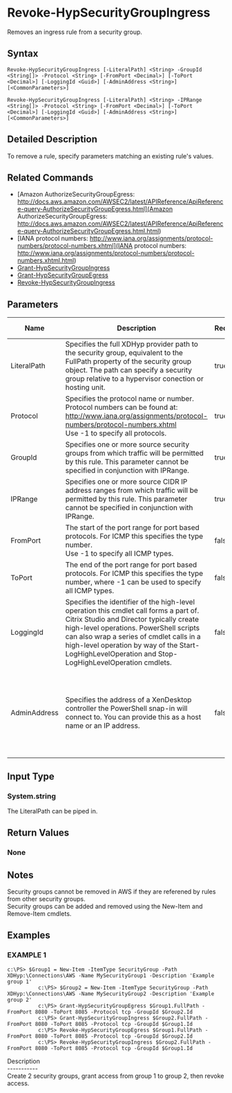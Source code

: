﻿# Revoke-HypSecurityGroupIngress

   Removes an ingress rule from a security group.

## Syntax
```
Revoke-HypSecurityGroupIngress [-LiteralPath] <String> -GroupId <String[]> -Protocol <String> [-FromPort <Decimal>] [-ToPort <Decimal>] [-LoggingId <Guid>] [-AdminAddress <String>] [<CommonParameters>]

Revoke-HypSecurityGroupIngress [-LiteralPath] <String> -IPRange <String[]> -Protocol <String> [-FromPort <Decimal>] [-ToPort <Decimal>] [-LoggingId <Guid>] [-AdminAddress <String>] [<CommonParameters>]
```

## Detailed Description
   To remove a rule, specify parameters matching an existing rule's values.

## Related Commands
  * [Amazon AuthorizeSecurityGroupEgress: http://docs.aws.amazon.com/AWSEC2/latest/APIReference/ApiReference-query-AuthorizeSecurityGroupEgress.html](Amazon AuthorizeSecurityGroupEgress: http://docs.aws.amazon.com/AWSEC2/latest/APIReference/ApiReference-query-AuthorizeSecurityGroupEgress.html.html)
  * [IANA protocol numbers: http://www.iana.org/assignments/protocol-numbers/protocol-numbers.xhtml](IANA protocol numbers: http://www.iana.org/assignments/protocol-numbers/protocol-numbers.xhtml.html)
  * [Grant-HypSecurityGroupIngress](Grant-HypSecurityGroupIngress.html)
  * [Grant-HypSecurityGroupEgress](Grant-HypSecurityGroupEgress.html)
  * [Revoke-HypSecurityGroupIngress](Revoke-HypSecurityGroupIngress.html)
## Parameters

| Name   | Description | Required? | Pipeline Input | Default Value |
| --- | --- | --- | --- | --- |
| LiteralPath | Specifies the full XDHyp provider path to the security group, equivalent to the FullPath property of the security group object. The path can specify a security group relative to a hypervisor conection or hosting unit. | true | true (ByValue) |  |
| Protocol | Specifies the protocol name or number. Protocol numbers can be found at: http://www.iana.org/assignments/protocol-numbers/protocol-numbers.xhtml<br>Use -1 to specify all protocols. | true | false |  |
| GroupId | Specifies one or more source security groups from which traffic will be permitted by this rule. This parameter cannot be specified in conjunction with IPRange. | true | false |  |
| IPRange | Specifies one or more source CIDR IP address ranges from which traffic will be permitted by this rule. This parameter cannot be specified in conjunction with IPRange. | true | false |  |
| FromPort | The start of the port range for port based protocols. For ICMP this specifies the type number.<br>Use -1 to specify all ICMP types. | false | false | 0 |
| ToPort | The end of the port range for port based protocols. For ICMP this specifies the type number, where -1 can be used to specify all ICMP types. | false | false | 0 |
| LoggingId | Specifies the identifier of the high-level operation this cmdlet call forms a part of. Citrix Studio and Director typically create high-level operations. PowerShell scripts can also wrap a series of cmdlet calls in a high-level operation by way of the Start-LogHighLevelOperation and Stop-LogHighLevelOperation cmdlets. | false | false |  |
| AdminAddress | Specifies the address of a XenDesktop controller the PowerShell snap-in will connect to. You can provide this as a host name or an IP address. | false | false | Localhost. Once a value is provided by any cmdlet, this value becomes the default. |

## Input Type
### System.string
   The LiteralPath can be piped in.
## Return Values
### None
   ## Notes
   Security groups cannot be removed in AWS if they are referened by rules from other security groups.<br>    Security groups can be added and removed using the New-Item and Remove-Item cmdlets.
## Examples

### EXAMPLE 1
```
c:\PS> $Group1 = New-Item -ItemType SecurityGroup -Path XDHyp:\Connections\AWS -Name MySecurityGroup1 -Description 'Example group 1'
          c:\PS> $Group2 = New-Item -ItemType SecurityGroup -Path XDHyp:\Connections\AWS -Name MySecurityGroup2 -Description 'Example group 2'
          c:\PS> Grant-HypSecurityGroupEgress $Group1.FullPath -FromPort 8080 -ToPort 8085 -Protocol tcp -GroupId $Group2.Id
          c:\PS> Grant-HypSecurityGroupIngress $Group2.FullPath -FromPort 8080 -ToPort 8085 -Protocol tcp -GroupId $Group1.Id
          c:\PS> Revoke-HypSecurityGroupEgress $Group1.FullPath -FromPort 8080 -ToPort 8085 -Protocol tcp -GroupId $Group2.Id
          c:\PS> Revoke-HypSecurityGroupIngress $Group2.FullPath -FromPort 8080 -ToPort 8085 -Protocol tcp -GroupId $Group1.Id
```
   Description<br>-----------<br>Create 2 security groups, grant access from group 1 to group 2, then revoke access.
